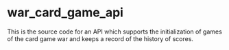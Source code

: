 # war_card_game_api
This is the source code for an API which supports the initialization of games of the card game war and keeps a record of the history of scores.
